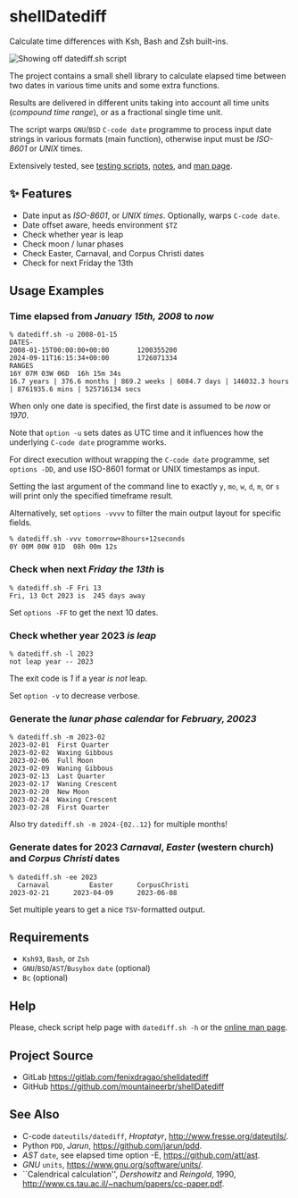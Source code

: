 # shellDatediff
Calculate time differences with Ksh, Bash and Zsh built-ins.

![Showing off datediff.sh script](https://gitlab.com/mountaineerbr/etc/-/raw/main/gfx/datediff_intro.gif)

The project contains a small shell library to calculate elapsed time
between two dates in various time units and some extra functions.

Results are delivered in different units taking into account all time
units (*compound time range*), or as a fractional single time unit.

The script warps `GNU`/`BSD` `C-code date` programme to process input
date strings in various formats (main function), otherwise
input must be *ISO-8601* or *UNIX* times.

Extensively tested, see [testing scripts](tests/), [notes](tests/d-test.sh#L78-L186), and [man page](man/README.md).


## ✨ Features

- Date input as *ISO-8601*, or *UNIX times*. Optionally, warps `C-code date`.
- Date offset aware, heeds environment `$TZ`
- Check whether year is leap
- Check moon / lunar phases
- Check Easter, Carnaval, and Corpus Christi dates
- Check for next Friday the 13th


## Usage Examples

### Time elapsed from *January 15th, 2008* to *now*

```
% datediff.sh -u 2008-01-15
DATES-
2008-01-15T00:00:00+00:00       1200355200
2024-09-11T16:15:34+00:00       1726071334
RANGES
16Y 07M 03W 06D  16h 15m 34s
16.7 years | 376.6 months | 869.2 weeks | 6084.7 days | 146032.3 hours | 8761935.6 mins | 525716134 secs
```

When only one date is specified, the first date is assumed to be *now* or *1970*.

Note that `option -u` sets dates as UTC time and it influences how the underlying `C-code date` programme works.

For direct execution without wrapping the `C-code date` programme, set `options -DD`, and use ISO-8601 format or UNIX timestamps as input.

Setting the last argument of the command line to exactly `y`, `mo`, `w`, `d`, `m`, or `s` will print only the specified timeframe result.

Alternatively, set `options -vvvv` to filter the main output layout for specific fields.

```
% datediff.sh -vvv tomorrow+8hours+12seconds
0Y 00M 00W 01D  08h 00m 12s
```

### Check when next *Friday the 13th* is

```
% datediff.sh -F Fri 13
Fri, 13 Oct 2023 is  245 days away
```

Set `options -FF` to get the next 10 dates.


### Check whether year 2023 *is leap*

```
% datediff.sh -l 2023
not leap year -- 2023
```

The exit code is *1* if a year _is_ _not_ leap.

Set `option -v` to decrease verbose. 


### Generate the *lunar phase calendar* for *February, 20023*

```
% datediff.sh -m 2023-02
2023-02-01  First Quarter
2023-02-02  Waxing Gibbous
2023-02-06  Full Moon
2023-02-09  Waning Gibbous
2023-02-13  Last Quarter
2023-02-17  Waning Crescent
2023-02-20  New Moon
2023-02-24  Waxing Crescent
2023-02-28  First Quarter
```

Also try `datediff.sh -m 2024-{02..12}` for multiple months!


### Generate dates for 2023 *Carnaval*, *Easter* (western church) and *Corpus Christi* dates

```
% datediff.sh -ee 2023
  Carnaval          Easter      CorpusChristi
2023-02-21      2023-04-09      2023-06-08
```

Set multiple years to get a nice `TSV`-formatted output.


## Requirements

- `Ksh93`, `Bash`, or `Zsh`
- `GNU`/`BSD`/`AST`/`Busybox` `date` (optional)
- `Bc` (optional)


## Help

Please, check script help page with `datediff.sh -h`
or the [online man page](man/README.md).


## Project Source

- GitLab <https://gitlab.com/fenixdragao/shelldatediff>
- GitHub <https://github.com/mountaineerbr/shellDatediff>


## See Also

- C-code `dateutils/datediff`, *Hroptatyr*, <http://www.fresse.org/dateutils/>.
- Python `PDD`, *Jarun*,	<https://github.com/jarun/pdd>.
- *AST* `date`, see elapsed time option -E, <https://github.com/att/ast>.
- *GNU* `units`, <https://www.gnu.org/software/units/>.
- \`\`Calendrical calculation'', *Dershowitz* and *Reingold*, 1990,	<http://www.cs.tau.ac.il/~nachum/papers/cc-paper.pdf>.



<!--

	Please, consider sending me a nickle!
		=) 	bc1qlxm5dfjl58whg6tvtszg5pfna9mn2cr2nulnjr

        -->
